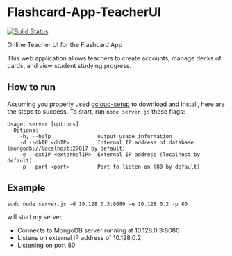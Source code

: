 # Flashcard-App-TeacherUI

[![Build Status](https://travis-ci.org/Flashcard-App/Flashcard-App-TeacherUI.svg?branch=master)](https://travis-ci.org/Flashcard-App/Flashcard-App-TeacherUI)

Online Teacher UI for the Flashcard App

This web application allows teachers to create accounts, manage decks of cards, and view student studying progress. 

## How to run

Assuming you properly used [gcloud-setup](https://github.com/Flashcard-App/gcloud-setup) to download and install, here are the steps to success. To start, run `node server.js` these flags: 

```
Usage: server [options]
  Options:
    -h, --help               output usage information
    -d --dbIP <dbIP>         Internal IP address of database (mongodb://localhost:27017 by default)
    -e --extIP <externalIP>  External IP address (localhost by default)
    -p --port <port>         Port to listen on (80 by default)
```

## Example

```
sudo node server.js -d 10.128.0.3:8080 -e 10.128.0.2 -p 80
```

will start my server:
* Connects to MongoDB server running at 10.128.0.3:8080
* Listens on external IP address of 10.128.0.2
* Listening on port 80
